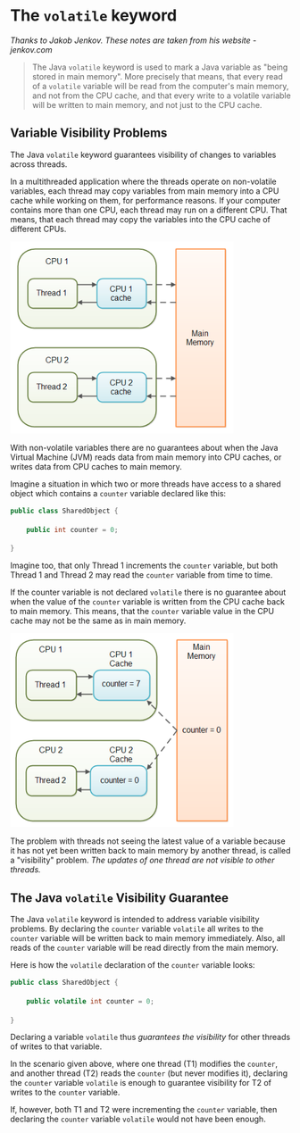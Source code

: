 # The `volatile` keyword

_Thanks to Jakob Jenkov. These notes are taken from his website - jenkov.com_

> The Java `volatile` keyword is used to mark a Java variable as "being stored in main memory". More precisely that means, that every read of a `volatile`
> variable will be read from the computer's main memory, and not from the CPU cache, and that every write to a volatile variable will be written to main
> memory, and not just to the CPU cache.


## Variable Visibility Problems

The Java `volatile` keyword guarantees visibility of changes to variables across threads.

In a multithreaded application where the threads operate on non-volatile variables, each thread may copy variables from main memory into a CPU cache while working on them, for performance reasons.
If your computer contains more than one CPU, each thread may run on a different CPU.
That means, that each thread may copy the variables into the CPU cache of different CPUs.

<img src="../images/volatile_1.png" width="400"/>

With non-volatile variables there are no guarantees about when the Java Virtual Machine (JVM) reads data from main memory into CPU caches, or writes data from CPU caches to main memory.

Imagine a situation in which two or more threads have access to a shared object which contains a `counter` variable declared like this:

```java
public class SharedObject {

    public int counter = 0;

}
```

Imagine too, that only Thread 1 increments the `counter` variable, but both Thread 1 and Thread 2 may read the `counter` variable from time to time.

If the counter variable is not declared `volatile` there is no guarantee about when the value of the `counter` variable is written from the CPU cache back to main memory.
This means, that the `counter` variable value in the CPU cache may not be the same as in main memory.

<img src="../images/volatile_2.png" width="400"/>

The problem with threads not seeing the latest value of a variable because it has not yet been written back to main memory by another thread, is called a "visibility" problem.
_The updates of one thread are not visible to other threads._


## The Java `volatile` Visibility Guarantee

The Java `volatile` keyword is intended to address variable visibility problems.
By declaring the `counter` variable `volatile` all writes to the `counter` variable will be written back to main memory immediately.
Also, all reads of the `counter` variable will be read directly from the main memory.

Here is how the `volatile` declaration of the `counter` variable looks:

```java
public class SharedObject {

    public volatile int counter = 0;

}
```

Declaring a variable `volatile` thus _guarantees the visibility_ for other threads of writes to that variable.

In the scenario given above, where one thread (T1) modifies the `counter`, and another thread (T2) reads the `counter` (but never modifies it), declaring the `counter` variable `volatile` is enough to guarantee visibility for T2 of writes to the `counter` variable.

If, however, both T1 and T2 were incrementing the `counter` variable, then declaring the `counter` variable `volatile` would not have been enough.